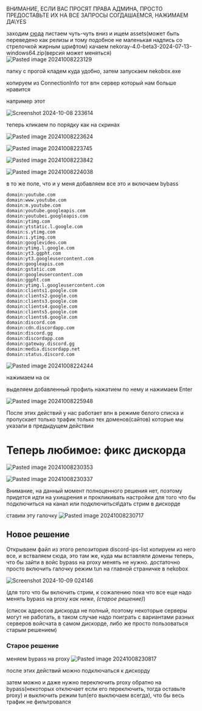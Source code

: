 ВНИМАНИЕ, ЕСЛИ ВАС ПРОСЯТ ПРАВА АДМИНА, ПРОСТО ПРЕДОСТАВЬТЕ ИХ НА ВСЕ ЗАПРОСЫ СОГДАШАЕМСЯ, НАЖИМАЕМ ДА\YES 

заходим [сюда](https://github.com/Matsuridayo/nekoray/releases)
листаем чуть-чуть вниз и ищем assets(может быть переведено как релизы и тому подобное не маленькая надпись со стрелочкой жирным шрифтом)
качаем nekoray-4.0-beta3-2024-07-13-windows64.zip(версия может меняться)
![Pasted image 20241008223129](https://github.com/user-attachments/assets/d22c9419-0493-4c74-836d-88f03bdd6282)

папку с прогой кладем куда удобно, затем запускаем nekobox.exe

копируем из ConnectionInfo тот впн сервер который нам больше нравится

например этот

![Screenshot 2024-10-08 233614](https://github.com/user-attachments/assets/19cef0ce-10e7-455d-9bbd-1df49d23f834)


теперь кликаем по порядку как на скринах

![Pasted image 20241008223624](https://github.com/user-attachments/assets/b49e0a8e-ea67-4feb-b6ae-38cbd5f950d6)


![Pasted image 20241008223745](https://github.com/user-attachments/assets/c76f9fd2-d596-4de7-8f7e-e06f7231d065)



![Pasted image 20241008223842](https://github.com/user-attachments/assets/e7d89a3d-f798-41f1-8713-56ad70cec429)

![Pasted image 20241008224038](https://github.com/user-attachments/assets/8b599078-6423-4660-9868-976fae5c7c37)

в то же поле, что и у меня добавляем все это и включаем bybass

```
domain:youtube.com
domain:www.youtube.com
domain:m.youtube.com
domain:youtube.googleapis.com
domain:youtubei.googleapis.com
domain:ytimg.com
domain:ytstatic.l.google.com
domain:s.ytimg.com
domain:i.ytimg.com
domain:googlevideo.com
domain:ytimg.l.google.com
domain:yt3.ggpht.com
domain:yt3.googleusercontent.com
domain:googleapis.com
domain:gstatic.com
domain:googleusercontent.com
domain:ggpht.com
domain:ytimg.l.googleusercontent.com
domain:clients1.google.com
domain:clients2.google.com
domain:clients3.google.com
domain:clients4.google.com
domain:clients5.google.com
domain:clients6.google.com
domain:discord.com
domain:cdn.discordapp.com
domain:discord.gg
domain:discordapp.com
domain:gateway.discord.gg
domain:media.discordapp.net
domain:status.discord.com

```

![Pasted image 20241008224244](https://github.com/user-attachments/assets/4961ea35-bceb-451b-bf14-1a964be4cf24)


нажимаем на ок

выделяем добавленный профиль нажатием по нему и нажимаем Enter

![Pasted image 20241008225948](https://github.com/user-attachments/assets/fc285fe4-7c37-4439-b3ab-48daaacdc128)


После этих действий у нас работает впн в режиме белого списка и пропускает только трафик только тех доменов(сайтов) которые мы указали в предыдущем действии

# Теперь любимое: фикс дискорда

![Pasted image 20241008230353](https://github.com/user-attachments/assets/2d026243-a4fc-4d6d-9204-c2f722bcef33)


![Pasted image 20241008230337](https://github.com/user-attachments/assets/018f2b72-0cd3-4baf-b1b2-f5bda5164790)


Внимание, на данный момент полноценного решения нет, поэтому придется идти на ухищрения и прокликивать настройки для того что бы подключиться на канал или подключиться\дать стрим в дискорде

ставим эту галочку
![Pasted image 20241008230717](https://github.com/user-attachments/assets/6abba42a-bcdb-4bcc-8dbf-6558b226ce5c)

## Новое решение
Открываем файл из этого репозитория discord-ips-list
копируем из него все, и встваляем сюда, это там же, куда мы вставляли домены
теперь, что бы зайти в войс bypass на proxy менять не нужно. достаточно просто включить галочку режим tun на главной страничке в nekobox

![Screenshot 2024-10-09 024146](https://github.com/user-attachments/assets/c8b981b9-9144-4a79-926d-0f0b355e8318)

(для того что бы включить стрим, к сожалению пока что все еще надо менять bypass на proxy _как ниже, (старое решение)_)

(список адрессов дискорда не полный, поэтому некоторые серверы могут не работать, в таком случае надо поиграть с вариантами разных серверов войсчата в самом дискорде, либо же просто пользоваться старым решением)

### Старое решение
меняем bypass на proxy
![Pasted image 20241008230817](https://github.com/user-attachments/assets/38760fae-6404-4ef9-a273-0bf2bd7e5e65)

после этих действий можно подключаться к дискорду 

затем можно и даже нужно переключить proxy обратно на bypass(некоторых отключает если его переключить, тогда оставьте proxy) и выключить режим tun(его выключаем всегда), что бы весь трафик не фильтровался 
